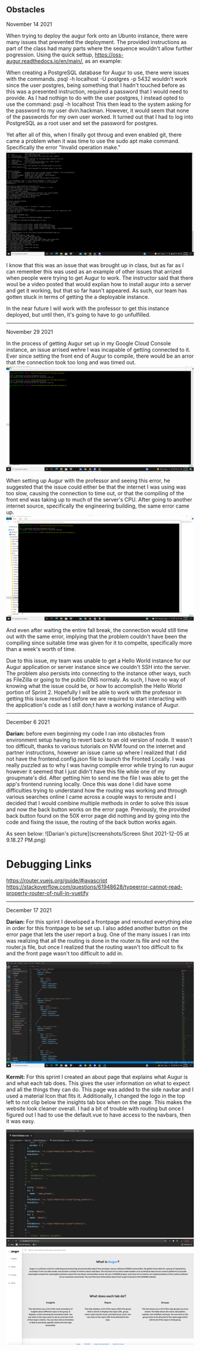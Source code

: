 Obstacles
-----------------------------------------------------------------------------------------------------------------------------------------
November 14 2021

When trying to deploy the augur fork onto an Ubunto instance, there were many issues that prevented the deployment.
The provided instructions as part of the class had many parts where the sequence wouldn't allow further pogression.
Using the quick settup, https://oss-augur.readthedocs.io/en/main/, as an example:

When creating a PostgreSQL database for Augur to use, there were issues with the commands. 
psql -h localhost -U postgres -p 5432 wouldn't work since the user postgres, being something that I hadn't touched before as this was a presented instruction,
required a password that I would need to provide. As I had nothign to do with the user postgres, I instead opted to use the command: psql -h localhost
This then lead to the system asking for the password to my user dvin.hackman. However, it would seem that none of the passwords for my own user worked.
It turned out that I had to log into PostgreSQL as a root user and set the password for postgres.

Yet after all of this, when I finally got throug and even enabled git, there came a problem when it was time to use the sudo apt make command.
Specifically the error "Invalid operation make." 
![nov14](screenshots/nov-14-2021.png)

I know that this was an issue that was brought up in class, but as far as I can remember this 
was used as an example of other issues that arrized when people were trying to get Augur to work. The instructor said that there woul be a 
video posted that would explian how to install augur into a server and get it working, but that so far hasn't appeared. As such, our team has gotten stuck 
in terms of getting the a deployable instance.

In the near future I will work with the professor to get this instance deployed, but until then, it's going to have to go unfulfilled.

-------------------------------------------------------------------------------------------------------------------------------------------

November 29 2021

In the process of getting Augur set up in my Google Cloud Console instance, an issue arrised wehre I was incapable of getting connected to it. 
Ever since setting the front end of Augur to compile, there would be an arror that the connection took too long and was timed out.
![SSH Issues](screenshots/sshIssues.png)

When setting up Augur with the professor and seeing this error, he suggested that the issue could either be that the internet I was using was too slow,
causing the connection to time out, or that the compiling of the front end was taking up to much of the server's CPU.
After going to another internet source, specifically the engineering building, the same error came up.
![SSH Issues 2](screenshots/sshIssues2.png)

And even after waiting the entire fall break, the connection would still time out with the same error, implying that the problem couldn't have been the compiling
since suitable time was given for it to compelte, specifically more than a week's worth of time.

Due to this issue, my team was unable to get a Hello World instance for our Augur application or server instance since we couldn't SSH into the server. The problem
also persists into connecting to the instance other ways, such as FileZilla or going to the public DNS normaly. As such, I have no way of knowing what the issue 
could be, or how to accomplish the Hello World portion of Sprint 2. Hopefully I will be able to work with the professor in getting this issue resolved before we are 
required to start interacting with the application's code as I still don;t have a working instance of Augur.

----------------------------------------------------------------------------------------------------------------------------------------------------------------------

December 6 2021

**Darian:** before even beginning my code I ran into obstacles from environment setup having to revert back to an old version of node.
It wasn't too difficult, thanks to various tutorials on NVM found on the internet and partner instructions, however an issue came up where I realized that I 
did not have the frontend.config.json file to launch the Fronted Locally. I was really puzzled as to why I was having compile error while trying to run augur 
however it seemed that I just didn't have this file while one of my groupmate's did. After getting him to send me the file I was able to get the app's frontend running locally. 
Once this was done I did have some difficulties trying to understand how the routing was working and through various searches online I came across 
a couple ways to reroute and I decided that I would combine multiple methods in order to solve this issue and now the back button works on the error page.
Previously, the provided back button found on the 50X error page did nothing and by going into the code and fixing the issue, the routing of the back button works again.

As seen below:
![Darian's picture](screenshots/Screen Shot 2021-12-05 at 9.18.27 PM.png)

Debugging Links
==
https://router.vuejs.org/guide/#javascript
https://stackoverflow.com/questions/61948628/typeerror-cannot-read-property-router-of-null-in-vuetify

----------------------------------------------------------------------------------------------------------------------------------------------------------------------------

December 17 2021

**Darian:** For this sprint I developed a frontpage and rerouted everything else in order for this frontpage to be set up.
I also added another button on the error page that lets the user report a bug. One of the many issues I ran into was realizing 
that all the routing is done in the router.ts file and not the router.js file, but once I realized that the routing wasn't 
too difficult to fix and the front page wasn't too difficult to add in.

![RoutingEdit](screenshots/routing_editexample.png)

**Kermit:** For this sprint I created an about page that explains what Augur is and what each tab does. 
This gives the user information on what to expect and all the things they can do. This page was added to the side navbar 
and I used a material Icon that fits it. Additionally, I changed the logo in the top left to not clip below the insights tab box when on the page. 
This makes the website look cleaner overall. I had a bit of trouble with routing but once I figured out I had to use the default.vue to have access to the navbars, then it was easy.

![taskbarcode](screenshots/taskbaredit.png)
![taskbar](screenshots/AboutPage.png)